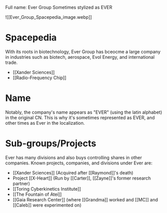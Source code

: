 Full name: Ever Group
Sometimes stylized as EVER

![[Ever_Group_Spacepedia_image.webp]]
# Spacepedia
With its roots in biotechnology, Ever Group has bceocme a large company in industries such as biotech, aerospace, Evol Energy, and international trade.

* [[Xander Sciences]]
* [[Radio-Frequency Chip]]

# Name
Notably, the company's name appears as "EVER" (using the latin alphabet) in the original CN. This is why it's sometimes represented as EVER, and other times as Ever in the localization.

# Sub-groups/Projects

Ever has many divisions and also buys controlling shares in other companies. Known projects, companies, and divisions under Ever are:
* [[Xander Sciences]] (Acquired after [[Raymond]]'s death)
* Project [[X-Heart]] (Run by [[Carter]], [[Zayne]]'s former research partner)
* [[Toring Cyberkinetics Institute]]
* [[The Fountain of Atei]]
* [[Gaia Research Center]] (where [[Grandma]] worked and [[MC]] and [[Caleb]] were experimented on)